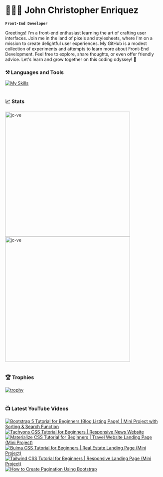 

# 👨🏻‍💻 John Christopher Enriquez

**`Front-End Developer`**

 Greetings! I'm a front-end enthusiast learning the art of crafting user interfaces. Join me in the land of pixels and stylesheets, where I'm on a mission to create delightful user experiences. My GitHub is a modest collection of experiments and attempts to learn more about Front-End Development. Feel free to explore, share thoughts, or even offer friendly advice. Let's learn and grow together on this coding odyssey! 🌱

### ⚒️ Languages and Tools

[![My Skills](https://skillicons.dev/icons?i=html,css,js,sass,jquery,bootstrap,tailwind,react,vue,nodejs,mongodb,php,git,github,figma,ps&perline=8)](https://skillicons.dev)

#

### 📈 Stats
<img width="400px" src="https://github-readme-stats.vercel.app/api?username=jc-ve&show_icons=true&locale=en&theme=gruvbox" alt="jc-ve" />
<img width="400px" src="https://github-readme-streak-stats.herokuapp.com/?user=jc-ve&theme=gruvbox" alt="jc-ve" />

#

### 🏆 Trophies
[![trophy](https://github-profile-trophy.vercel.app/?username=jc-ve&theme=gruvbox&margin-w=10&rank=S,AAA,AA,B,C)](https://github.com/ryo-ma/github-profile-trophy)

#

### 📺 Latest YouTube Videos

<!-- BEGIN YOUTUBE-CARDS -->
[![Bootstrap 5 Tutorial for Beginners (Blog Listing Page) | Mini Project with Sorting & Search Function](https://ytcards.demolab.com/?id=kb03TFDGFYs&title=Bootstrap+5+Tutorial+for+Beginners+%28Blog+Listing+Page%29+%7C+Mini+Project+with+Sorting+%26+Search+Function&lang=en&timestamp=1690095598&background_color=%230d1117&title_color=%23ffffff&stats_color=%23dedede&max_title_lines=1&width=250&border_radius=5 "Bootstrap 5 Tutorial for Beginners (Blog Listing Page) | Mini Project with Sorting & Search Function")](https://www.youtube.com/watch?v=kb03TFDGFYs)
[![Tachyons CSS Tutorial for Beginners | Responsive News Website](https://ytcards.demolab.com/?id=E3sShIm6CAc&title=Tachyons+CSS+Tutorial+for+Beginners+%7C+Responsive+News+Website&lang=en&timestamp=1689034716&background_color=%230d1117&title_color=%23ffffff&stats_color=%23dedede&max_title_lines=1&width=250&border_radius=5 "Tachyons CSS Tutorial for Beginners | Responsive News Website")](https://www.youtube.com/watch?v=E3sShIm6CAc)
[![Materialize CSS Tutorial for Beginners | Travel Website Landing Page (Mini Project)](https://ytcards.demolab.com/?id=8JXk_ua7IRc&title=Materialize+CSS+Tutorial+for+Beginners+%7C+Travel+Website+Landing+Page+%28Mini+Project%29&lang=en&timestamp=1687600299&background_color=%230d1117&title_color=%23ffffff&stats_color=%23dedede&max_title_lines=1&width=250&border_radius=5 "Materialize CSS Tutorial for Beginners | Travel Website Landing Page (Mini Project)")](https://www.youtube.com/watch?v=8JXk_ua7IRc)
[![Bulma CSS Tutorial for Beginners | Real Estate Landing Page (Mini Project)](https://ytcards.demolab.com/?id=S1vfjNXnelc&title=Bulma+CSS+Tutorial+for+Beginners+%7C+Real+Estate+Landing+Page+%28Mini+Project%29&lang=en&timestamp=1685852584&background_color=%230d1117&title_color=%23ffffff&stats_color=%23dedede&max_title_lines=1&width=250&border_radius=5 "Bulma CSS Tutorial for Beginners | Real Estate Landing Page (Mini Project)")](https://www.youtube.com/watch?v=S1vfjNXnelc)
[![Tailwind CSS Tutorial for Beginners | Responsive Landing Page (Mini Project)](https://ytcards.demolab.com/?id=b0SXeZAFZTA&title=Tailwind+CSS+Tutorial+for+Beginners+%7C+Responsive+Landing+Page+%28Mini+Project%29&lang=en&timestamp=1684805650&background_color=%230d1117&title_color=%23ffffff&stats_color=%23dedede&max_title_lines=1&width=250&border_radius=5 "Tailwind CSS Tutorial for Beginners | Responsive Landing Page (Mini Project)")](https://www.youtube.com/watch?v=b0SXeZAFZTA)
[![How to Create Pagination Using Bootstrap](https://ytcards.demolab.com/?id=fZSz2VxFkTU&title=How+to+Create+Pagination+Using+Bootstrap&lang=en&timestamp=1616310014&background_color=%230d1117&title_color=%23ffffff&stats_color=%23dedede&max_title_lines=1&width=250&border_radius=5 "How to Create Pagination Using Bootstrap")](https://www.youtube.com/watch?v=fZSz2VxFkTU)
<!-- END YOUTUBE-CARDS -->

#




